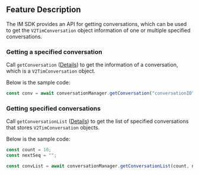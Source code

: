 ## Feature Description

The IM SDK provides an API for getting conversations, which can be used to get the `V2TimConversation` object information of one or multiple specified conversations.

### Getting a specified conversation

Call `getConversation` ([Details](https://comm.qq.com/im/doc/RN/en/Api/V2TIMConversationManager/getConversation.html)) to get the information of a conversation, which is a `V2TimConversation` object.

Below is the sample code:

```javascript
const conv = await conversationManager.getConversation("conversationID");
```

### Getting specified conversations

Call `getConversationList` ([Details](https://comm.qq.com/im/doc/RN/en/Api/V2TIMConversationManager/getConversationList.html)) to get the list of specified conversations that stores `V2TimConversation` objects.

Below is the sample code:

```javascript
const count = 10;
const nextSeq = "";

const convList = await conversationManager.getConversationList(count, nextSeq);
```
